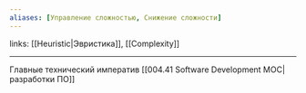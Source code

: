 ```yaml
---
aliases: [Управление сложностью, Снижение сложности]
---
```

links: [[Heuristic|Эвристика]], [[Complexity]]

---

Главные технический императив [[004.41 Software Development MOC|разработки ПО]]
